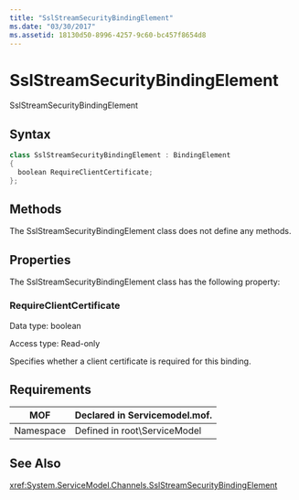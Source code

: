```yaml
---
title: "SslStreamSecurityBindingElement"
ms.date: "03/30/2017"
ms.assetid: 18130d50-8996-4257-9c60-bc457f8654d8
---
```

# SslStreamSecurityBindingElement
SslStreamSecurityBindingElement  
  
## Syntax  
  
```csharp
class SslStreamSecurityBindingElement : BindingElement  
{  
  boolean RequireClientCertificate;  
};  
```  
  
## Methods  
 The SslStreamSecurityBindingElement class does not define any methods.  
  
## Properties  
 The SslStreamSecurityBindingElement class has the following property:  
  
### RequireClientCertificate  
 Data type: boolean  
  
 Access type: Read-only  
  
 Specifies whether a client certificate is required for this binding.  
  
## Requirements  
  
|MOF|Declared in Servicemodel.mof.|  
|---------|-----------------------------------|  
|Namespace|Defined in root\ServiceModel|  
  
## See Also  
 <xref:System.ServiceModel.Channels.SslStreamSecurityBindingElement>
